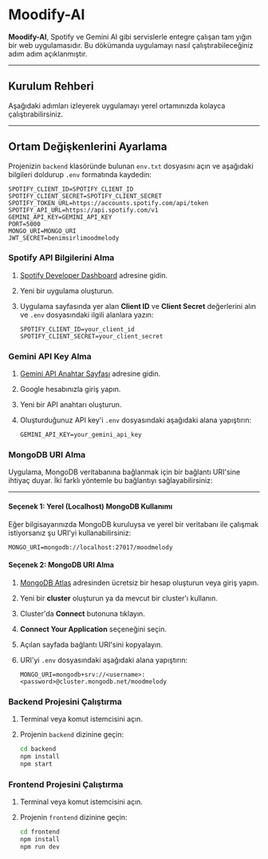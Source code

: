 # Moodify-AI

**Moodify-AI**, Spotify ve Gemini AI gibi servislerle entegre çalışan tam yığın bir web uygulamasıdır. Bu dökümanda uygulamayı nasıl çalıştırabileceğiniz adım adım açıklanmıştır.

---

##  Kurulum Rehberi

Aşağıdaki adımları izleyerek uygulamayı yerel ortamınızda kolayca çalıştırabilirsiniz.

---

##  Ortam Değişkenlerini Ayarlama

Projenizin `backend` klasöründe bulunan `env.txt` dosyasını açın ve aşağıdaki bilgileri doldurup `.env` formatında kaydedin:

```env
SPOTIFY_CLIENT_ID=SPOTIFY_CLIENT_ID
SPOTIFY_CLIENT_SECRET=SPOTIFY_CLIENT_SECRET
SPOTIFY_TOKEN_URL=https://accounts.spotify.com/api/token
SPOTIFY_API_URL=https://api.spotify.com/v1
GEMINI_API_KEY=GEMINI_API_KEY
PORT=5000
MONGO_URI=MONGO_URI
JWT_SECRET=benimsirlimoodmelody
```

###  Spotify API Bilgilerini Alma

1. [Spotify Developer Dashboard](https://developer.spotify.com/dashboard/) adresine gidin.
2. Yeni bir uygulama oluşturun.
3. Uygulama sayfasında yer alan **Client ID** ve **Client Secret** değerlerini alın ve `.env` dosyasındaki ilgili alanlara yazın:

   ```env
   SPOTIFY_CLIENT_ID=your_client_id
   SPOTIFY_CLIENT_SECRET=your_client_secret
   ```

###  Gemini API Key Alma

1. [Gemini API Anahtar Sayfası](https://aistudio.google.com/app/apikey) adresine gidin.
2. Google hesabınızla giriş yapın.
3. Yeni bir API anahtarı oluşturun.
4. Oluşturduğunuz API key'i `.env` dosyasındaki aşağıdaki alana yapıştırın:

   ```env
   GEMINI_API_KEY=your_gemini_api_key
   ```

###  MongoDB URI Alma

Uygulama, MongoDB veritabanına bağlanmak için bir bağlantı URI'sine ihtiyaç duyar. İki farklı yöntemle bu bağlantıyı sağlayabilirsiniz:

---

####  Seçenek 1: Yerel (Localhost) MongoDB Kullanımı

Eğer bilgisayarınızda MongoDB kuruluysa ve yerel bir veritabanı ile çalışmak istiyorsanız şu URI'yi kullanabilirsiniz:

```env
MONGO_URI=mongodb://localhost:27017/moodmelody
```
#### Seçenek 2: MongoDB URI Alma

1. [MongoDB Atlas](https://www.mongodb.com/cloud/atlas) adresinden ücretsiz bir hesap oluşturun veya giriş yapın.
2. Yeni bir **cluster** oluşturun ya da mevcut bir cluster'ı kullanın.
3. Cluster'da **Connect** butonuna tıklayın.
4. **Connect Your Application** seçeneğini seçin.
5. Açılan sayfada bağlantı URI'sini kopyalayın.
6. URI'yi `.env` dosyasındaki aşağıdaki alana yapıştırın:

   ```env
   MONGO_URI=mongodb+srv://<username>:<password>@cluster.mongodb.net/moodmelody

###  Backend Projesini Çalıştırma

1. Terminal veya komut istemcisini açın.
2. Projenin `backend` dizinine geçin:
   
   ```bash
   cd backend
   npm install
   npm start
   ```

###  Frontend Projesini Çalıştırma

1. Terminal veya komut istemcisini açın.
2. Projenin `frontend` dizinine geçin:
   
   ```bash
   cd frontend
   npm install
   npm run dev
   ```
   

